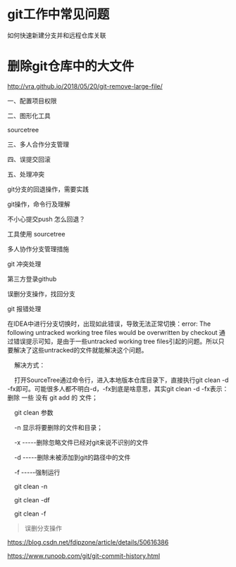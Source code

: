 # git工作中常见问题

如何快速新建分支并和远程仓库关联


# 删除git仓库中的大文件

http://vra.github.io/2018/05/20/git-remove-large-file/

一、配置项目权限


二、图形化工具

sourcetree

三、多人合作分支管理


四、误提交回滚


五、处理冲突


git分支的回退操作，需要实践

git操作，命令行及理解
 
不小心提交push   怎么回退？
 
工具使用 sourcetree

多人协作分支管理措施
 
git 冲突处理

第三方登录github

误删分支操作，找回分支

git 报错处理

在IDEA中进行分支切换时，出现如此错误，导致无法正常切换：error: The following untracked working tree files would be overwritten by checkout
通过错误提示可知，是由于一些untracked working tree files引起的问题。所以只要解决了这些untracked的文件就能解决这个问题。

    解决方式：

    打开SourceTree通过命令行，进入本地版本仓库目录下，直接执行git clean -d -fx即可。可能很多人都不明白-d，-fx到底是啥意思，其实git clean -d -fx表示：删除 一些 没有 git add 的 文件；

    git clean 参数 

    -n 显示将要删除的文件和目录；

    -x -----删除忽略文件已经对git来说不识别的文件

    -d -----删除未被添加到git的路径中的文件

    -f -----强制运行

    git clean -n

    git clean -df

    git clean -f

> 误删分支操作

https://blog.csdn.net/fdipzone/article/details/50616386

https://www.runoob.com/git/git-commit-history.html